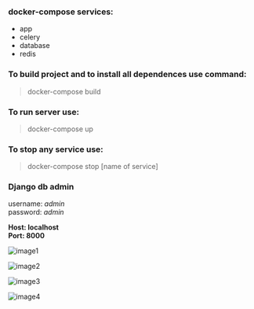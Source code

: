 ### docker-compose services:
+ app
+ celery
+ database
+ redis

### To build project and to install all dependences use command:

>docker-compose build

### To run server use:

>docker-compose up

### To stop any service use:

>docker-compose stop [name of service]

### Django db admin

username: _admin_ <br>
password: _admin_

**Host: localhost**<br>
**Port: 8000**

![image1](https://user-images.githubusercontent.com/58348236/170151187-da70ee99-e6ee-4d83-941e-a5da39bcee1d.png)

![image2](https://user-images.githubusercontent.com/58348236/170151143-d753d275-fdae-46b1-922f-f70ef6ffe768.png)

![image3](https://user-images.githubusercontent.com/58348236/170151266-5313f83c-296a-473c-8839-f07a6b4d720c.png)

![image4](https://user-images.githubusercontent.com/58348236/170151399-a723afdd-a87a-4176-bb74-f64bc57677ee.png)
